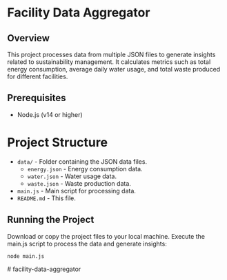 # Facility Data Aggregator

## Overview

This project processes data from multiple JSON files to generate insights related to sustainability management. It calculates metrics such as total energy consumption, average daily water usage, and total waste produced for different facilities.

## Prerequisites

- Node.js (v14 or higher)

# Project Structure

- `data/` - Folder containing the JSON data files.
  - `energy.json` - Energy consumption data.
  - `water.json` - Water usage data.
  - `waste.json` - Waste production data.
- `main.js` - Main script for processing data.
- `README.md` - This file.

## Running the Project

Download or copy the project files to your local machine.
Execute the main.js script to process the data and generate insights:

```bash
node main.js
```
#   f a c i l i t y - d a t a - a g g r e g a t o r 
 
 
